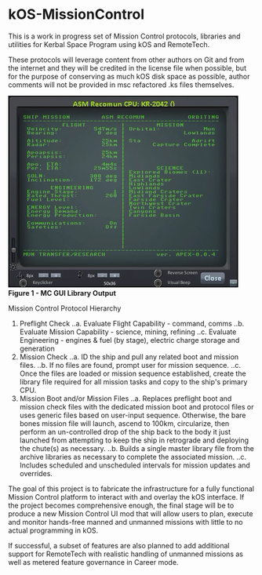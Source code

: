 # kOS-MissionControl
This is a work in progress set of Mission Control protocols, 
libraries and utilities for Kerbal Space Program using kOS 
and RemoteTech.

These protocols will leverage content from other authors on 
Git and from the internet and they will be credited in the 
license file when possible, but for the purpose of conserving 
as much kOS disk space as possible, author comments will not 
be provided in msc refactored .ks files themselves.

![kOS-MissionControl](KSP-kOS-MissionControl.png)
**Figure 1 - MC GUI Library Output**

Mission Control Protocol Hierarchy

1. Preflight Check
..a. Evaluate Flight Capability - command, comms
..b. Evaluate Mission Capability - science, mining, refining
..c. Evaluate Engineering - engines & fuel (by stage), electric charge 
        storage and generation
2. Mission Check
..a. ID the ship and pull any related boot and mission files.
..b. If no files are found, prompt user for mission sequence.
..c. Once the files are loaded or mission sequence established, 
      create the library file required for all mission tasks and 
      copy to the ship's primary CPU.
3. Mission Boot and/or Mission Files
..a. Replaces preflight boot and mission check files with the 
      dedicated mission boot and protocol files or uses generic 
      files based on user-input sequence. Otherwise, the bare 
      bones mission file will launch, ascend to 100km, circularize, 
      then perform an un-controlled drop of the ship back to the body 
      it just launched from attempting to keep the ship in retrograde 
      and deploying the chute(s) as necessary.
..b. Builds a single master library file from the archive libraries 
      as necessary to complete the associated mission.
..c. Includes scheduled and unscheduled intervals for mission updates
      and overrides.

The goal of this project is to fabricate the infrastructure 
for a fully functional Mission Control platform to interact 
with and overlay the kOS interface. If the project becomes 
comprehensive enough, the final stage will be to produce a 
new Mission Control UI mod that will allow users to plan, 
execute and monitor hands-free manned and unmanned 
missions with little to no actual programming in kOS.

If successful, a subset of features are also planned to add 
additional support for RemoteTech with realistic handling of 
unmanned missions as well as metered feature governance in 
Career mode.
